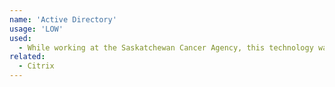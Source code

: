 ```yaml
---
name: 'Active Directory'
usage: 'LOW'
used:
  - While working at the Saskatchewan Cancer Agency, this technology was used to perform various support functions for users
related:
  - Citrix
---
```

